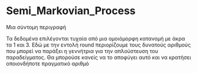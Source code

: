 # Semi_Markovian_Process

Μια σύντομη περιγραφή 

Τα δεδομένα επιλέγονται τυχαία από μια ομοιόμορφη κατανομή με άκρα τα 1 και 3. Εδώ με την εντολή round περιορίζουμε τους δυνατούς αριθμούς που μπορεί να παράξει η γεννήτρια για την απλούστευση του παραδείγματος. Θα μπορούσε κανείς να το αποφύγει αυτό και να κρατήσει οποιονδήποτε πραγματικό αριθμό 
